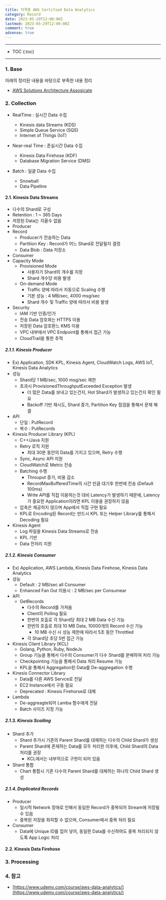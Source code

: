 ```yaml
---
title: 자격증 AWS Certified Data Analytics
category: Record
date: 2023-05-29T12:00:00Z
lastmod: 2023-05-29T12:00:00Z
comment: true
adsense: true
---
```


***

* TOC
{:toc}

***

### 1. Base

아래의 정리된 내용을 바탕으로 부족한 내용 정리

* [AWS Solutions Architecture Assosicate](https://ssup2.github.io/record/%EC%9E%90%EA%B2%A9%EC%A6%9D_AWS_Solutions_Architect_Associate/)

### 2. Collection

* RealTime : 실시간 Data 수집
  * Kinesis data Streams (KDS)
  * Simple Queue Service (SQS)
  * Internet of Things (IoT)

* Near-real Time : 준실시간 Data 수집
  * Kinesis Data Firehose (KDF)
  * Database Migration Service (DMS)

* Batch : 일괄 Data 수집
  * Snowball
  * Data Pipeline

#### 2.1. Kinesis Data Streams

* 다수의 Shard로 구성
* Retention : 1 ~ 365 Days
* 저장된 Data는 지울수 없음
* Producer
* Record
  * Producer가 전송하는 Data
  * Partition Key : Record가 어느 Shard로 전달될지 결정
  * Data Blob : Data 저장소
* Consumer
* Capacity Mode
  * Provisioned Mode
    * 사용자가 Shard의 개수를 지정
    * Shard 개수당 비용 발생
  * On-demand Mode
    * Traffic 양에 따라서 자동으로 Scaling 수행
    * 기본 성능 : 4 MB/sec, 4000 msg/sec
    * Shard 개수 및 Traffic 양에 따라서 비용 발생
* Security
  * IAM 기반 인증/인가
  * 전송 Data 암호화는 HTTPS 이용
  * 저장된 Data 암호환느 KMS 이용
  * VPC 내부에서 VPC Endpoint를 통해서 접근 가능
  * CloudTrail을 통한 추적

##### 2.1.1. Kinesis Producer

* Ex) Application, SDK KPL, Kinesis Agent, CloudWatch Logs, AWS IoT, Kinesis Data Analytics
* 성능
  * Shard당 1 MB/sec, 1000 msg/sec 제한
  * 초과시 ProvisionedThroughputExceeded Exception 발생
    * 더 많은 Data를 보내고 있는건지, Hot Shard가 발생하고 있는건지 확인 필요
    * Backoff 기반 재시도, Shard 증가, Partition Key 점검을 통해서 문제 해결
* API
  * 단일 : PutRecord
  * 복수 : PutRecords
* Kinesis Producer Library (KPL)
  * C++/Java 지원
  * Retry 로직 지원
    * 최대 30분 동안의 Data를 가지고 있으며, Retry 수행
  * Sync, Async API 지원
  * CloudWatch로 Metric 전송
  * Batching 수행
    * Throuput 증가, 비용 감소
    * RecordMaxBufferedTime의 시간 만큼 대기후 한번에 전송 (Default 100ms)
    * Write API를 직접 이용하는것 대비 Latency가 발생하기 때문에, Latency가 중요한 Application이라면 KPL 이용을 권장하지 않음
  * 압축은 제공하지 않으며 App에서 직접 구현 필요
  * KPL로 Encoding된 Record는 반드시 KPL 또는 Helper Library를 통해서 Decoding 필요
* Kinesis Agent
  * Log 파일을 Kinesis Data Streams로 전송
  * KPL 기반
  * Data 전처리 지원

##### 2.1.2. Kinesis Consumer

* Ex) Application, AWS Lambda, Kinesis Data Firehose, Kinesis Data Analytics
* 성능
  * Default : 2 MB/sec all Consumer
  * Enhanced Fan Out 이용시 : 2 MB/sec per Consumear
* API
  * GetRecords
    * 다수의 Record를 가져옴
    * Client의 Polling 필요
    * 한번의 호출로 각 Shard당 최대 2 MB Data 수신 가능
    * 한번의 호출로 최대 10 MB Data, 10000개의 Record 수신 가능
      * 10 MB 수신 시 성능 제한에 따라서 5초 동안 Throttled
    * 각 Shard당 초당 5번 접근 가능
* Kinesis Client Library (KCL)
  * Golang, Python, Ruby, NodeJs
  * Group 기능을 통해서 다수의 Consumer가 다수 Shard를 분배하여 처리 가능
  * Checkpointing 기능을 통해서 Data 처리 Resume 가능
  * KPL을 통해서 Aggregation된 Data를 De-aggregation 수행
* Kinesis Connector Library
  * Data를 다른 AWS Servce로 전달
  * EC2 Instance에서 구동 필요
  * Deprecated : Kinesis Firehorse로 대체
* Lambda
  * De-aggreagte되어 Lamba 함수에게 전달
  * Batch 사이즈 지정 가능

##### 2.1.3. Kinesis Scailing

* Shard 추가
  * Shard 추가시 기존의 Parent Shard를 대체하는 다수의 Child Shard가 생성
  * Parent Shard에 존재하는 Data를 모두 처리한 이후에, Child Shard의 Data 처리를 권장
    * KCL에서는 내부적으로 구현이 되어 있음
* Shard 통합
  * Chart 통합시 기존 다수의 Parent Shard를 대체하는 하나의 Child Shard 생성

##### 2.1.4. Deplicated Records

* Producer
  * 일시적 Network 장애로 인해서 동일한 Record가 중복되어 Stream에 저장될 수 있음
  * 중복된 저장을 회피할 수 없으며, Consumer에서 중복 처리 필요 
* Consumer
  * Data에 Unique ID를 집어 넣어, 동일한 Data를 수신하여도 중복 처리되지 않도록 App Logic 처리

#### 2.2. Kinesis Data Firehose

### 3. Processing

### 4. 참고

* [https://www.udemy.com/course/aws-data-analytics/](https://www.udemy.com/course/aws-data-analytics/)